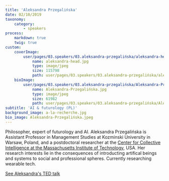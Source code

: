 ```yaml
---
title: 'Aleksandra Przegalińska'
date: 02/10/2019
taxonomy:
    category:
        - speakers
process:
    markdown: true
    twig: true
custom:
    coverImage:
        user/pages/03.speakers/03.aleksandra-przegalińska/aleksandra-head.jpg:
            name: aleksandra-head.jpg
            type: image/jpeg
            size: 115798
            path: user/pages/03.speakers/03.aleksandra-przegalińska/aleksandra-head.jpg.jpg
    bioImage:
        user/pages/03.speakers/03.aleksandra-przegalińska/Aleksandra-Przegalińska.jpg:
            name: Aleksandra-Przegalińska.jpg
            type: image/jpeg
            size: 61982
            path: user/pages/03.speakers/03.aleksandra-przegalińska/Aleksandra-Przegalińska.jpg
subtitle: 'AI & futurology (PL)'
background_image: a-la-recherche.jpg
bio_image: Aleksandra-Przegalińska.jpeg
---
```


Philosopher, expert of futurology and AI.
Aleksandra Przegalińska is Assistant Professor in Management Studies at Kozminski University in Warsaw, Poland, and a postdoctoral researcher at the [Center for Collective Intelligence at the Massachusetts Institute of Technology](https://cci.mit.edu/), USA. Her research interests lie in the consequences of introducting artifical beings and systems to social and professional spheres. Currently researching wearable tech.

[See Aleksandra's TED talk](https://www.youtube.com/watch?v=FfLYZ1q-IwM)

